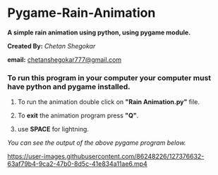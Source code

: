 # Pygame-Rain-Animation

**A simple rain animation using python, using pygame module.**

**Created By:**
*Chetan Shegokar*

**email:**
chetanshegokar777@gmail.com

### To run this program in your computer your computer must have python and pygame installed.

1. To run the animation double click on **"Rain Animation.py"** file.

2. To **exit** the animation program press **"Q"**.

3. use **SPACE** for lightning.

*You can see the output of the above pygame program below.*

https://user-images.githubusercontent.com/86248226/127376632-63af79b4-9ca2-47b0-8d5c-41e834a11ae6.mp4


